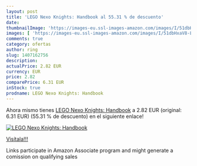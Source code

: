 ```yaml
---
layout: post
title: 'LEGO Nexo Knights: Handbook al 55.31 % de descuento'
date: 
thumbnailImage: 'https://images-eu.ssl-images-amazon.com/images/I/51dbHxaV8-L._SL200_.jpg'
images: [ 'https://images-eu.ssl-images-amazon.com/images/I/51dbHxaV8-L._SL200_.jpg' ]
comments: true
category: ofertas
author: ring
slug: 1407162756
description:
actualPrice: 2.82 EUR
currency: EUR
price: 2.82
comparePrice: 6.31 EUR
inStock: true
prodname: LEGO Nexo Knights: Handbook
---
```


Ahora mismo tienes [LEGO Nexo Knights: Handbook](https://www.amazon.es/dp/1407162756/?tag=tolees-21) a 2.82 EUR (original: 6.31 EUR) (55.31 %  de descuento) en el siguiente enlace!

[![LEGO Nexo Knights: Handbook](https://images-eu.ssl-images-amazon.com/images/I/51dbHxaV8-L._SL200_.jpg)](https://www.amazon.es/dp/1407162756/?tag=tolees-21)

[Visítala!!!](https://www.amazon.es/dp/1407162756/?tag=tolees-21)

Links participate in Amazon Associate program and might generate a comission on qualifying sales
